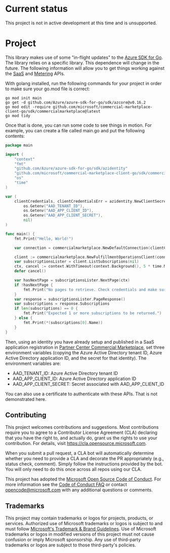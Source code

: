 # Current status

This project is not in active development at this time and is unsupported.

# Project

This library makes use of some "in-flight updates" to the [Azure SDK for Go](https://github.com/Azure/azure-sdk-for-go). 
The library relies on a specific library. This dependence will change in the future. The following information 
will allow you to get things working against the [SaaS](https://docs.microsoft.com/azure/marketplace/partner-center-portal/pc-saas-fulfillment-api-v2) 
and [Metering](https://docs.microsoft.com/azure/marketplace/marketplace-metering-service-apis) APIs.

With golang installed, run the following commands for your project in order to make sure your go.mod file is correct:

``` 
go mod init main
go get -d github.com/Azure/azure-sdk-for-go/sdk/azcore@v0.16.2
go mod edit -require github.com/microsoft/commercial-marketplace-client-go/sdk/commercialmarketplace@latest
go mod tidy
```

Once that is done, you can run some code to see things in motion. For example, you can create a file called main.go
and put the following contents:

```go
package main

import (
	"context"
	"fmt"
	"github.com/Azure/azure-sdk-for-go/sdk/azidentity"
	"github.com/microsoft/commercial-marketplace-client-go/sdk/commercialmarketplace"
	"os"
	"time"
)

var (
	clientCredentials, clientCredentialsErr = azidentity.NewClientSecretCredential(
		os.Getenv("AAD_TENANT_ID"),
		os.Getenv("AAD_APP_CLIENT_ID"),
		os.Getenv("AAD_APP_CLIENT_SECRET"),
		nil)
)

func main() {
	fmt.Print("Hello, World!")

	var connection = commercialmarketplace.NewDefaultConnection(clientCredentials, nil)

	client := commercialmarketplace.NewFulfillmentOperationsClient(connection)
	var subscriptionsLister = client.ListSubscriptions(nil)
	ctx, cancel := context.WithTimeout(context.Background(), 5 * time.Minute)
	defer cancel()

	var hasNextPage = subscriptionsLister.NextPage(ctx)
	if !hasNextPage {
		fmt.Print("No pages to retrieve. Check credentials and make sure this ID has access to 1+ existing SaaS offers")
	}
	var response = subscriptionsLister.PageResponse()
	var subscriptions = response.Subscriptions
	if len(subscriptions) == 0 {
		fmt.Print("Expected 1 or more subscriptions to be returned.")
	} else {
		fmt.Print(*(subscriptions[0].Name))
	}
}
```

Then, using an identity you have already setup and published in a SaaS application registration in 
[Partner Center Commercial Marketplace](https://partner.microsoft.com/en-us/dashboard/commercial-marketplace/overview),
set three environment variables (copying the Azure Active Directory tenant ID, Azure Active Directory application ID,
and the secret for that identity). The environment variables are:
* AAD_TENANT_ID: Azure Active Directory tenant ID
* AAD_APP_CLIENT_ID: Azure Active Directory application ID
* AAD_APP_CLIENT_SECRET: Secret associated with AAD_APP_CLIENT_ID

You can also use a certificate to authenticate with these APIs. That is not demonstrated here. 

## Contributing

This project welcomes contributions and suggestions.  Most contributions require you to agree to a
Contributor License Agreement (CLA) declaring that you have the right to, and actually do, grant us
the rights to use your contribution. For details, visit https://cla.opensource.microsoft.com.

When you submit a pull request, a CLA bot will automatically determine whether you need to provide
a CLA and decorate the PR appropriately (e.g., status check, comment). Simply follow the instructions
provided by the bot. You will only need to do this once across all repos using our CLA.

This project has adopted the [Microsoft Open Source Code of Conduct](https://opensource.microsoft.com/codeofconduct/).
For more information see the [Code of Conduct FAQ](https://opensource.microsoft.com/codeofconduct/faq/) or
contact [opencode@microsoft.com](mailto:opencode@microsoft.com) with any additional questions or comments.

## Trademarks

This project may contain trademarks or logos for projects, products, or services. Authorized use of Microsoft 
trademarks or logos is subject to and must follow 
[Microsoft's Trademark & Brand Guidelines](https://www.microsoft.com/en-us/legal/intellectualproperty/trademarks/usage/general).
Use of Microsoft trademarks or logos in modified versions of this project must not cause confusion or imply Microsoft sponsorship.
Any use of third-party trademarks or logos are subject to those third-party's policies.
